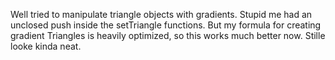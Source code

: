 Well tried to manipulate triangle objects with gradients.
Stupid me had an unclosed push inside the setTriangle functions.
But my formula for creating gradient Triangles is heavily optimized, so this works much better now. 
Stille looke kinda neat. 